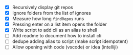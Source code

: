 - [x] Recursively display git repos
- [x] Ignore folders from the list of ignores
- [x] Measure how long `findRepos` runs
- [x] Pressing enter on a list item opens the folder
- [x] Write script to add cli as an alias to shell
- [ ] Add readme to document how to install cli
- [ ] dedupe adding alias to script (make script idempotent)
- [ ] Allow opening with code (vscode) or idea (intelliji)